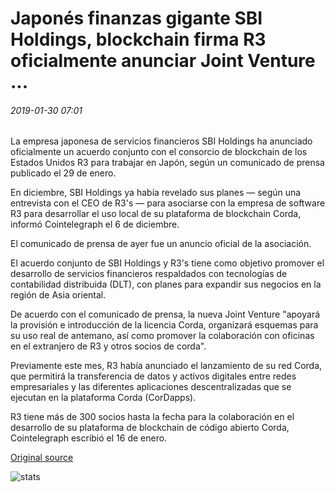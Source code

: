 # Japonés finanzas gigante SBI Holdings, blockchain firma R3 oficialmente anunciar Joint Venture ...

###### 2019-01-30 07:01

La empresa japonesa de servicios financieros SBI Holdings ha anunciado oficialmente un acuerdo conjunto con el consorcio de blockchain de los Estados Unidos R3 para trabajar en Japón, según un comunicado de prensa publicado el 29 de enero.

En diciembre, SBI Holdings ya había revelado sus planes — según una entrevista con el CEO de R3's — para asociarse con la empresa de software R3 para desarrollar el uso local de su plataforma de blockchain Corda, informó Cointelegraph el 6 de diciembre.

El comunicado de prensa de ayer fue un anuncio oficial de la asociación.

El acuerdo conjunto de SBI Holdings y R3's tiene como objetivo promover el desarrollo de servicios financieros respaldados con tecnologías de contabilidad distribuida (DLT), con planes para expandir sus negocios en la región de Asia oriental.

De acuerdo con el comunicado de prensa, la nueva Joint Venture "apoyará la provisión e introducción de la licencia Corda, organizará esquemas para su uso real de antemano, así como promover la colaboración con oficinas en el extranjero de R3 y otros socios de corda".

Previamente este mes, R3 había anunciado el lanzamiento de su red Corda, que permitirá la transferencia de datos y activos digitales entre redes empresariales y las diferentes aplicaciones descentralizadas que se ejecutan en la plataforma Corda (CorDapps).

R3 tiene más de 300 socios hasta la fecha para la colaboración en el desarrollo de su plataforma de blockchain de código abierto Corda, Cointelegraph escribió el 16 de enero.

[Original source](https://cointelegraph.com/news/japanese-finance-giant-sbi-holdings-blockchain-firm-r3-officially-announce-joint-venture)

![stats](https://c.statcounter.com/11760860/0/a89fa40b/1/ "stats")